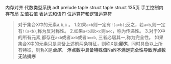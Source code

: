 内存对齐
代数类型系统 adt
prelude
taple struct  taple struct  135页
手工控制内存布局
左值右值
表达式和语句
位运算符和逻辑运算符

> 对于集合X中的元素a,b,c 。
1.如果`a<b`则一定有`!(a>b)`;反之，若`a>b`,则一定有`!(a<b)`,称为反对称性。
2.如果`a<b`且`b<c`则`a<c`，称为传递性。
3.对于X中的所有元素,都存在`a<b`或者`a>b`或者`a==b`, 三者必居其一,称为完全性。
如果集合X中的元素只是具备上述前两条特征，则称X是***偏序***。同时具备以上所有特征，则称X是***全序***。 
**浮点数中具备特殊值NaN不满足完全性导致浮点数无法排序**
